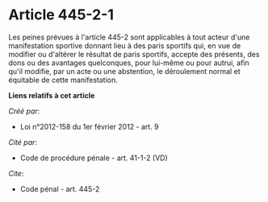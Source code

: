 # Article 445-2-1

Les peines prévues à l'article 445-2 sont applicables à tout acteur d'une manifestation sportive donnant lieu à des paris
sportifs qui, en vue de modifier ou d'altérer le résultat de paris sportifs, accepte des présents, des dons ou des avantages
quelconques, pour lui-même ou pour autrui, afin qu'il modifie, par un acte ou une abstention, le déroulement normal et
équitable de cette manifestation.

**Liens relatifs à cet article**

_Créé par_:

  - Loi n°2012-158 du 1er février 2012 - art. 9

_Cité par_:

  - Code de procédure pénale - art. 41-1-2 (VD)

_Cite_:

  - Code pénal - art. 445-2
